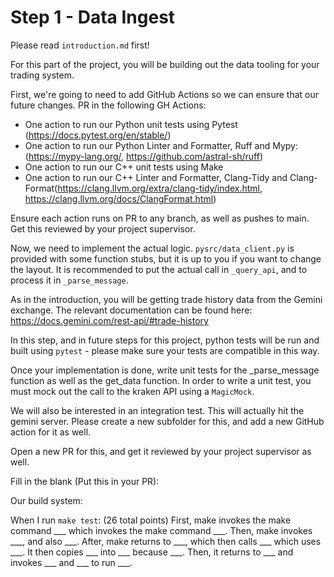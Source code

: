 # Step 1 - Data Ingest


Please read `introduction.md` first!

For this part of the project, you will be building out the data tooling for your trading system. 

First, we're going to need to add GitHub Actions so we can ensure that our future changes. PR in the following GH Actions:
- One action to run our Python unit tests using Pytest (https://docs.pytest.org/en/stable/)
- One action to run our Python Linter and Formatter, Ruff and Mypy: (https://mypy-lang.org/, https://github.com/astral-sh/ruff)
- One action to run our C++ unit tests using Make
- One action to run our C++ Linter and Formatter, Clang-Tidy and Clang-Format(https://clang.llvm.org/extra/clang-tidy/index.html, https://clang.llvm.org/docs/ClangFormat.html)

Ensure each action runs on PR to any branch, as well as pushes to main. Get this reviewed by your project supervisor.


Now, we need to implement the actual logic. `pysrc/data_client.py` is provided with some function stubs, but it is up to you if you want to change
the layout. It is recommended to put the actual call in `_query_api`, and to process it in `_parse_message`.

As in the introduction, you will be getting trade history data from the Gemini exchange. The relevant documentation can be found here: https://docs.gemini.com/rest-api/#trade-history

In this step, and in future steps for this project, python tests will be run and built using `pytest` - please make sure your tests are compatible in this way.

Once your implementation is done, write unit tests for the _parse_message function as well as the get_data function. In order to write a unit test,
you must mock out the call to the kraken API using a `MagicMock`.

We will also be interested in an integration test. This will actually hit the gemini server. Please create a new subfolder for this, and add a new
GitHub action for it as well. 

Open a new PR for this, and get it reviewed by your project supervisor as well.

Fill in the blank (Put this in your PR):

Our build system:

When I run `make test`: (26 total points)
First, make invokes the make command ___ which invokes the make command ___.
Then, make invokes ___, and also ___.
After, make returns to ___, which then calls ___ which uses ___. It then copies ___ into ___ because ___.
Then, it returns to ___ and invokes ___ and ___ to run ___.

